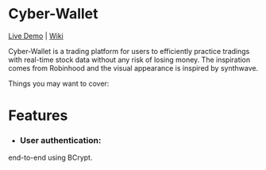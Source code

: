 # Cyber-Wallet
[Live Demo](https://cyber-wallet.herokuapp.com/#/login) | [Wiki](https://github.com/1a2b3c4dBobAn/Cyber-Wallet/wiki)

Cyber-Wallet is a trading platform for users to efficiently practice tradings with real-time stock data without any risk of losing money. The inspiration comes from Robinhood and the visual appearance is inspired by synthwave.

Things you may want to cover:

# Features

* ### User authentication:
end-to-end using BCrypt.
